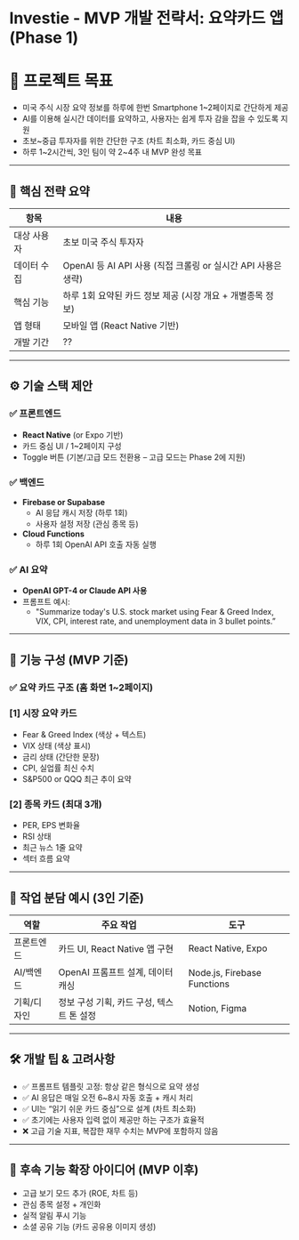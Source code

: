 # Investie - MVP 개발 전략서: 요약카드 앱 (Phase 1)

# 🎯 프로젝트 목표

- 미국 주식 시장 요약 정보를 하루에 한번 Smartphone 1~2페이지로 간단하게 제공
- AI를 이용해 실시간 데이터를 요약하고, 사용자는 쉽게 투자 감을 잡을 수 있도록 지원
- 초보~중급 투자자를 위한 간단한 구조 (차트 최소화, 카드 중심 UI)
- 하루 1~2시간씩, 3인 팀이 약 2~4주 내 MVP 완성 목표

---

## 🧠 핵심 전략 요약

| 항목 | 내용 |
| --- | --- |
| 대상 사용자 | 초보 미국 주식 투자자 |
| 데이터 수집 | OpenAI 등 AI API 사용 (직접 크롤링 or 실시간 API 사용은 생략) |
| 핵심 기능 | 하루 1회 요약된 카드 정보 제공 (시장 개요 + 개별종목 정보) |
| 앱 형태 | 모바일 앱 (React Native 기반) |
| 개발 기간 | ?? |

---

## ⚙️ 기술 스택 제안

### ✅ 프론트엔드

- **React Native** (or Expo 기반)
- 카드 중심 UI / 1~2페이지 구성
- Toggle 버튼 (기본/고급 모드 전환용 – 고급 모드는 Phase 2에 지원)

### ✅ 백엔드

- **Firebase or Supabase**
    - AI 응답 캐시 저장 (하루 1회)
    - 사용자 설정 저장 (관심 종목 등)
- **Cloud Functions**
    - 하루 1회 OpenAI API 호출 자동 실행

### ✅ AI 요약

- **OpenAI GPT-4 or Claude API 사용**
- 프롬프트 예시:
    - "Summarize today's U.S. stock market using Fear & Greed Index, VIX, CPI, interest rate, and unemployment data in 3 bullet points.”

---

## 🧩 기능 구성 (MVP 기준)

### ✅ 요약 카드 구조 (홈 화면 1~2페이지)

### [1] 시장 요약 카드

- Fear & Greed Index (색상 + 텍스트)
- VIX 상태 (색상 표시)
- 금리 상태 (간단한 문장)
- CPI, 실업률 최신 수치
- S&P500 or QQQ 최근 추이 요약

### [2] 종목 카드 (최대 3개)

- PER, EPS 변화율
- RSI 상태
- 최근 뉴스 1줄 요약
- 섹터 흐름 요약

---

## 👥 작업 분담 예시 (3인 기준)

| 역할 | 주요 작업 | 도구 |
| --- | --- | --- |
| 프론트엔드 | 카드 UI, React Native 앱 구현 | React Native, Expo |
| AI/백엔드 | OpenAI 프롬프트 설계, 데이터 캐싱 | Node.js, Firebase Functions |
| 기획/디자인 | 정보 구성 기획, 카드 구성, 텍스트 톤 설정 | Notion, Figma |

---

## 🛠 개발 팁 & 고려사항

- ✅ 프롬프트 템플릿 고정: 항상 같은 형식으로 요약 생성
- ✅ AI 응답은 매일 오전 6~8시 자동 호출 + 캐시 처리
- ✅ UI는 “읽기 쉬운 카드 중심”으로 설계 (차트 최소화)
- ✅ 초기에는 사용자 입력 없이 제공만 하는 구조가 효율적
- ❌ 고급 기술 지표, 복잡한 재무 수치는 MVP에 포함하지 않음

---

## 🧪 후속 기능 확장 아이디어 (MVP 이후)

- 고급 보기 모드 추가 (ROE, 차트 등)
- 관심 종목 설정 + 개인화
- 실적 알림 푸시 기능
- 소셜 공유 기능 (카드 공유용 이미지 생성)